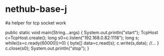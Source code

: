 # nethub-base-j
#a helper for tcp socket work

public static void main(String...args) {
		System.out.println("start");
		TcpHost c=TcpHost.create();
		long s0=c.listen("192.168.0.82:1118");
		long s;
		while((s=c.ready(60000))>0) {
			byte[] data=c.read(s);
			c.write(s,data);
      //...
		}
		c.close(s0);
		System.out.println("stop");
}
